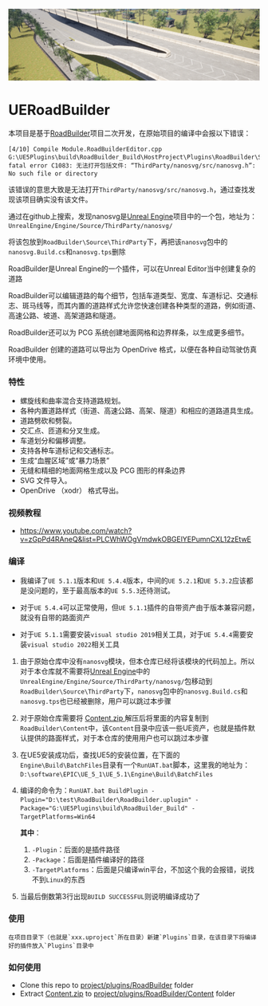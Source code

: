 ![](./Snapshot.png)

  # UERoadBuilder

  本项目是基于[RoadBuilder](https://github.com/fullike/RoadBuilder)项目二次开发，在原始项目的编译中会报以下错误：

  ```shell
  [4/10] Compile Module.RoadBuilderEditor.cpp
  G:\UE5Plugins\build\RoadBuilder_Build\HostProject\Plugins\RoadBuilder\Source\RoadBuilderEditor\Private\EditorExtensions.cpp(27): fatal error C1083: 无法打开包括文件: “ThirdParty/nanosvg/src/nanosvg.h”: No such file or directory
  ```

  该错误的意思大致是无法打开`ThirdParty/nanosvg/src/nanosvg.h`，通过查找发现该项目确实没有该文件。

  通过在github上搜索，发现nanosvg是[Unreal Engine](https://github.com/chenyong2github/UnrealEngine)项目中的一个包，地址为：`UnrealEngine/Engine/Source/ThirdParty/nanosvg/`

  将该包放到`RoadBuilder\Source\ThirdParty`下，再把该`nanosvg`包中的`nanosvg.Build.cs`和`nanosvg.tps`删除

  

  RoadBuilder是Unreal Engine的一个插件，可以在Unreal Editor当中创建复杂的道路

  RoadBuilder可以编辑道路的每个细节，包括车道类型、宽度、车道标记、交通标志、斑马线等，而其内置的道路样式允许您快速创建各种类型的道路，例如街道、高速公路、坡道、高架道路和隧道。

  RoadBuilder还可以为 PCG 系统创建地面网格和边界样条，以生成更多细节。

  RoadBuilder 创建的道路可以导出为 OpenDrive 格式，以便在各种自动驾驶仿真环境中使用。

  ### 特性

  - 螺旋线和曲率混合支持道路规划。
  - 各种内置道路样式（街道、高速公路、高架、隧道）和相应的道路道具生成。
  - 道路劈砍和劈裂。
  - 交汇点、匝道和分叉生成。
  - 车道划分和偏移调整。
  - 支持各种车道标记和交通标志。
  - 生成“血腥区域”或“暴力场景”
  - 无缝和精细的地面网格生成以及 PCG 图形的样条边界
  - SVG 文件导入。
  - OpenDrive （xodr） 格式导出。

  ### 视频教程

  - https://www.youtube.com/watch?v=zGpPd4RAneQ&list=PLCWhWOgVmdwkOBGElYEPumnCXL12zEtwE

  ### 编译

  * 我编译了`UE 5.1.1`版本和`UE 5.4.4`版本，中间的`UE 5.2.1`和`UE 5.3.2`应该都是没问题的，至于最高版本的`UE 5.5.3`还待测试。

  * 对于`UE 5.4.4`可以正常使用，但`UE 5.1.1`插件的自带资产由于版本兼容问题，就没有自带的路面资产

  * 对于`UE 5.1.1`需要安装`visual studio 2019`相关工具，对于`UE 5.4.4`需要安装`visual studio 2022`相关工具
  
  1. 由于原始仓库中没有`nanosvg`模块，但本仓库已经将该模块的代码加上。所以对于本仓库就不需要将[Unreal Engine](https://github.com/chenyong2github/UnrealEngine)中的`UnrealEngine/Engine/Source/ThirdParty/nanosvg/`包移动到`RoadBuilder\Source\ThirdParty`下，`nanosvg`包中的`nanosvg.Build.cs`和`nanosvg.tps`也已经被删除，用户可以跳过本步骤
  2. 对于原始仓库需要将 [Content.zip ](https://drive.google.com/file/d/1Es8YJwpEvMFxoh7SPojt0weMluLXaYZE/view?usp=sharing)解压后将里面的内容复制到`RoadBuilder\Content`中，该`Content`目录中应该一些UE资产，也就是插件默认提供的路面样式，对于本仓库的使用用户也可以跳过本步骤
  3. 在UE5安装成功后，查找UE5的安装位置，在下面的`Engine\Build\BatchFiles`目录有一个`RunUAT.bat`脚本，这里我的地址为：`D:\software\EPIC\UE_5_1\UE_5.1\Engine\Build\BatchFiles`
  4. 编译的命令为：`RunUAT.bat BuildPlugin -Plugin="D:\test\RoadBuilder\RoadBuilder.uplugin" -Package="G:\UE5Plugins\build\RoadBuilder_Build" -TargetPlatforms=Win64`
  
     **其中**：
  
     1. `-Plugin`：后面的是插件路径
     2. `-Package`：后面是插件编译好的路径
     3. `-TargetPlatforms`：后面是只编译win平台，不加这个我的会报错，说找不到`Linux`的东西
   5. 当最后倒数第3行出现`BUILD SUCCESSFUL`则说明编译成功了

  ### 使用
    在项目目录下（也就是`xxx.uproject`所在目录）新建`Plugins`目录，在该目录下将编译好的插件放入`Plugins`目录中


  ### 如何使用
  
  - Clone this repo to <u>project/plugins/RoadBuilder</u> folder
  - Extract [Content.zip](https://drive.google.com/file/d/1Es8YJwpEvMFxoh7SPojt0weMluLXaYZE/view?usp=sharing) to <u>project/plugins/RoadBuilder/Content</u> folder